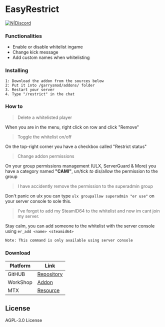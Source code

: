 # EasyRestrict

[![N|Discord](https://img.shields.io/discord/223070469148901376?color=0869A4&label=DISCORD.GG%2FGCA&logo=discord&logoColor=white&style=flat-square)](https://discord.gg/gca)

### Functionalities
  - Enable or disable whitelist ingame
  - Change kick message
  - Add custom names when whitelisting

### Installing

```
1: Download the addon from the sources below
2: Put it into /garrysmod/addons/ folder
3. Restart your server
4. Type "/restrict" in the chat
```

### How to

> Delete a whitelisted player

When you are in the menu, right click on row and click "Remove"


>Toggle the whitelist on/off

On the top-right corner you have a checkbox called "Restrict status"
>Change addon permissions

On your group permissions management (ULX, ServerGuard & More) you have a category named **"CAMI"**, un/tick *to* dis/allow the permission to the group
>I have accidently remove the permission to the superadmin group

Don't panic on ulx you can type `ulx groupallow superadmin "er use"` on your server console to sole this.
>I've forgot to add my SteamID64 to the whitelist and now im cant join my server.

Stay calm, you can add someone to the whitelist with the server console using `er_add <name> <steamid64>`
```fix
Note: This command is only available using server console
```

### Download

| Platform | Link |
| ------ | ------ |
| GitHUB | [Repository][repo] |
| WorkShop | [Addon][workshop] |
| MTX | [Resource][mtx] |

License
----

AGPL-3.0 License


   [repo]: <https://github.com/Lexa013/easyrestrict>
   [workshop]: <#>
   [mtx]: <#>
